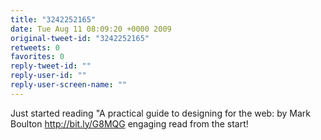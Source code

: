 ```yaml
---
title: "3242252165"
date: Tue Aug 11 08:09:20 +0000 2009
original-tweet-id: "3242252165"
retweets: 0
favorites: 0
reply-tweet-id: ""
reply-user-id: ""
reply-user-screen-name: ""
---
```

Just started reading "A practical guide to designing for the web: by Mark Boulton http://bit.ly/G8MQG engaging read from the start!
